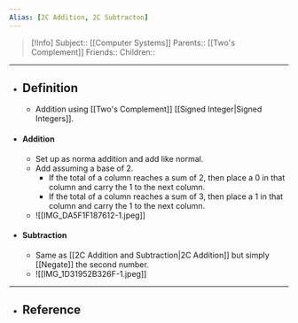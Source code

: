 ```yaml
---
Alias: [2C Addition, 2C Subtracton]
---
```

> [!Info]
> Subject:: [[Computer Systems]]
> Parents:: [[Two's Complement]]
> Friends:: 
> Children:: 
---
- ## Definition
	- Addition using [[Two's Complement]] [[Signed Integer|Signed Integers]].
- #### Addition
	- Set up as norma addition and add like normal.
	- Add assuming a base of 2.
		- If the total of a column reaches a sum of 2, then place a 0 in that column and carry the 1 to the next column.
		- If the total of a column reaches a sum of 3, then place a 1 in that column and carry the 1 to the next column.
	- ![[IMG_DA5F1F187612-1.jpeg]]
- #### Subtraction
	- Same as [[2C Addition and Subtraction|2C Addition]] but simply [[Negate]] the second number.
	- ![[IMG_1D31952B326F-1.jpeg]]
---
- ## Reference